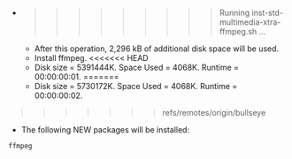 * >>>>>>>>> Running inst-std-multimedia-xtra-ffmpeg.sh ...
  * After this operation, 2,296 kB of additional disk space will be used.
  * Install ffmpeg.
<<<<<<< HEAD
  * Disk size = 5391444K. Space Used = 4068K. Runtime = 00:00:00:01.
=======
  * Disk size = 5730172K. Space Used = 4068K. Runtime = 00:00:00:02.
>>>>>>> refs/remotes/origin/bullseye
  * The following NEW packages will be installed:
  ```bash
ffmpeg
  ```
